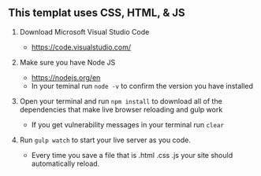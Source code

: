 ## This templat uses CSS, HTML, & JS

1. Download Microsoft Visual Studio Code
    - https://code.visualstudio.com/

2.  Make sure you have Node JS
    - https://nodejs.org/en
    - In your teminal run ```node -v``` to confirm the version you have installed

3. Open your terminal and run ```npm install``` to download all of the dependencies that make live browser reloading and gulp work
    - If you get vulnerability messages in your terminal run ```clear```

4. Run ```gulp watch``` to start your live server as you code.
    - Every time you save a file that is .html .css .js your site should automatically reload.